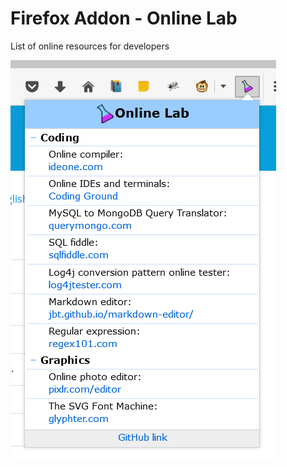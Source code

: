 # Firefox Addon - Online Lab
List of online resources for developers

![screenshot.png](docs/screenshot.png) 
